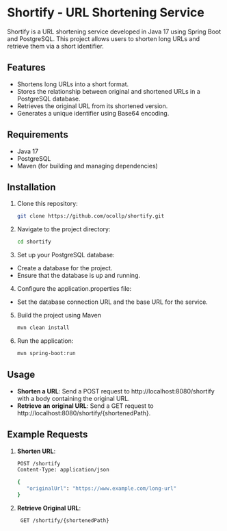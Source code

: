 # Shortify - URL Shortening Service

Shortify is a URL shortening service developed in Java 17 using Spring Boot and PostgreSQL. This project allows users to shorten long URLs and retrieve them via a short identifier.

## Features

- Shortens long URLs into a short format.
- Stores the relationship between original and shortened URLs in a PostgreSQL database.
- Retrieves the original URL from its shortened version.
- Generates a unique identifier using Base64 encoding.

## Requirements

- Java 17
- PostgreSQL
- Maven (for building and managing dependencies)

## Installation

1. Clone this repository:
   ```bash
   git clone https://github.com/ocollp/shortify.git
   ```
   
2. Navigate to the project directory:
   ```bash
   cd shortify
   ```
   
3. Set up your PostgreSQL database:
* Create a database for the project.
* Ensure that the database is up and running.
   
4. Configure the application.properties file:
* Set the database connection URL and the base URL for the service.

5. Build the project using Maven
   ```bash
   mvn clean install
   ```  

6. Run the application:
   ```bash
   mvn spring-boot:run
   ```  
   
## Usage
* **Shorten a URL**: Send a POST request to http://localhost:8080/shortify with a body containing the original URL.
* **Retrieve an original URL**: Send a GET request to http://localhost:8080/shortify/{shortenedPath}.

## Example Requests
1. **Shorten URL**:
   ```bash
   POST /shortify
   Content-Type: application/json
   
   {
      "originalUrl": "https://www.example.com/long-url"
   }
   ```  
2. **Retrieve Original URL**:
   ```bash
    GET /shortify/{shortenedPath}
   ``` 